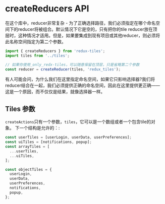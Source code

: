 # createReducers API

在这个库中，reducer非常复杂 - 为了正确选择路径，我们必须指定在哪个命名空间下的reducer将被组合。默认情况下它是空的，只有把你的tile reducer放在顶层时，这种情况才适用。但是，如果要集成到现有项目或其他reducer，则必须将此名称空间指定为第二个参数。

```javascript
import { createReducers } from 'redux-tiles';
import tiles from '../tiles';

// 如果你使用_only_redx-tiles，可以随意保留在顶层，只是省略第二个参数
const reducer = createReducer(tiles, 'redux_tiles');
```

有人可能会问，为什么我们在这里指定命名空间，如果它只影响选择器?我们将reducer结合在一起，我们必须提供正确的命名空间，因此在这里提供更正确——这是一个原因，而不仅仅是结果，就像选择器一样。

## Tiles 参数

`createActions`只有一个参数，`tiles`，它可以是一个数组或者一个包含tile的对象。 下一个结构是允许的：:

```javascript
const userTiles = [userLogin, userData, userPreferences];
const uiTiles = [notifications, popup];
const arrayTiles = [
  ...userTiles,
  ...uiTiles,
];

const objectTiles = {
  userLogin,
  userData,
  userPreferences,
  notifications,
  popup,
};
```
